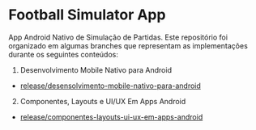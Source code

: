 # Football Simulator App

App Android Nativo de Simulação de Partidas. Este repositório foi organizado em algumas branches que representam as implementações durante os seguintes conteúdos:

1. Desenvolvimento Mobile Nativo para Android
  - [release/desensolvimento-mobile-nativo-para-android](https://github.com/glauciocoutinho/football-simulator-app/tree/release/desenvolvimento-mobile-nativo-para-android)
2. Componentes, Layouts e UI/UX Em Apps Android
  - [release/componentes-layouts-ui-ux-em-apps-android](https://github.com/glauciocoutinho/football-simulator-app/tree/release/desenvolvimento-mobile-nativo-para-android)





